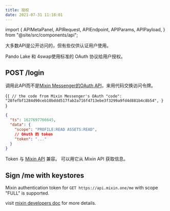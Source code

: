 ```yaml
---
title: 授权
date: 2021-07-31 11:18:01
---
```


import { APIMetaPanel, APIRequest, APIEndpoint, APIParams, APIPayload, } from "@site/src/components/api";

大多数API是公开访问的，但有些仅供认证用户使用。

Pando Lake 和 4swap使用标准的 OAuth 协议给用户授权。

## POST /login

调用此API而不是[Mixin Messenger的OAuth API](https://developers.mixin.one/docs/api/oauth/oauth#get-access-token)，来用代码交换访问令牌。

<APIEndpoint base="https://leaf-api.pando.im/api" url="/login" />

<APIMetaPanel /><APIPayload>{`{ // the code from Mixin Messenger's OAuth "code": "28fefbf1284d90ceb10bddd517fab2a716f4713ebe3f3299a9fd4d881b4c8b54", } `}</APIPayload>

<APIRequest title="交换访问令牌" method="POST" isPublic base="https://leaf-api.pando.im/api" url='/oauth --data PAYLOAD' />

```json title="Response"
{
  "ts": 1627697766645,
  "data": {
    "scope": "PROFILE:READ ASSETS:READ",
    // OAuth 的 token
    "token": "..."
  }
}
```

Token 与 [Mixin API](https://developers.mixin.one/docs/api/guide) 兼容。 可以用它从 Mixin API 获取信息。

## Sign /me with keystores

Mixin authentication token for `GET https://api.mixin.one/me` with scope "FULL" is supported.

visit [mixin developers doc](https://developers.mixin.one/docs/api/guide#signing) for more details.

